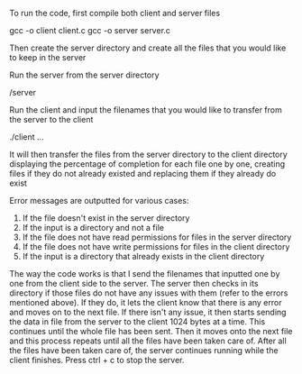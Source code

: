 To run the code, first compile both client and server files

gcc -o client client.c
gcc -o server server.c

Then create the server directory and create all the files that you would like to keep in the server

Run the server from the server directory

<path>/server

Run the client and input the filenames that you would like to transfer from the server to the client

./client <filename1> <filename2> <filename3> ...

It will then transfer the files from the server directory to the client directory displaying the percentage of completion for each file one by one, creating files if they do not already existed and replacing them if they already do exist

Error messages are outputted for various cases:
1. If the file doesn't exist in the server directory
2. If the input is a directory and not a file
3. If the file does not have read permissions for files in the server directory
4. If the file does not have write permissions for files in the client directory
5. If the input is a directory that already exists in the client directory

The way the code works is that I send the filenames that inputted one by one from the client side to the server. The server then checks in its directory if those files do not have any issues with them (refer to the errors mentioned above). If they do, it lets the client know that there is any error and moves on to  the next file. If there isn't any issue, it then starts sending the data in file from the server to the client 1024 bytes at a time. This continues until the whole file has been sent. Then it moves onto the next file and this process repeats until all the files have been taken care of. After all the files have been taken care of, the server continues running while the client finishes. Press ctrl + c to stop the server.